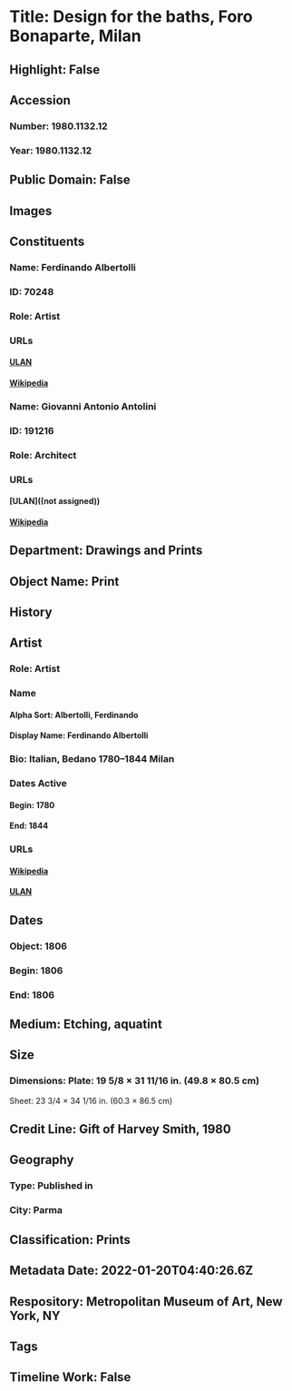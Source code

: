 # Title: Design for the baths, Foro Bonaparte, Milan
## Highlight: False
## Accession
### Number: 1980.1132.12
### Year: 1980.1132.12
## Public Domain: False
## Images
## Constituents
### Name: Ferdinando Albertolli
### ID: 70248
### Role: Artist
### URLs
#### [ULAN](http://vocab.getty.edu/page/ulan/500120291)
#### [Wikipedia](https://www.wikidata.org/wiki/Q3742539)
### Name: Giovanni Antonio Antolini
### ID: 191216
### Role: Architect
### URLs
#### [ULAN]((not assigned))
#### [Wikipedia](https://www.wikidata.org/wiki/Q1525727)
## Department: Drawings and Prints
## Object Name: Print
## History
## Artist
### Role: Artist
### Name
#### Alpha Sort: Albertolli, Ferdinando
#### Display Name: Ferdinando Albertolli
### Bio: Italian, Bedano 1780–1844 Milan
### Dates Active
#### Begin: 1780
#### End: 1844
### URLs
#### [Wikipedia](https://www.wikidata.org/wiki/Q3742539)
#### [ULAN](http://vocab.getty.edu/page/ulan/500120291)
## Dates
### Object: 1806
### Begin: 1806
### End: 1806
## Medium: Etching, aquatint
## Size
### Dimensions: Plate: 19 5/8 × 31 11/16 in. (49.8 × 80.5 cm)
Sheet: 23 3/4 × 34 1/16 in. (60.3 × 86.5 cm)
## Credit Line: Gift of Harvey Smith, 1980
## Geography
### Type: Published in
### City: Parma
## Classification: Prints
## Metadata Date: 2022-01-20T04:40:26.6Z
## Respository: Metropolitan Museum of Art, New York, NY
## Tags
## Timeline Work: False